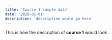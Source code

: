 ```yaml
---
title: 'Course 1 sample data'
date: '2020-01-01'
description: 'description would go here'
---
```


This is how the description of **course 1** would look